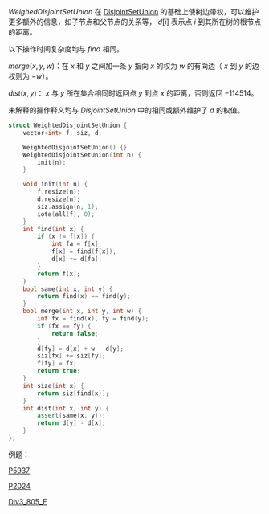 $WeighedDisjointSetUnion$ 在 [DisjointSetUnion](https://github.com/xiojoy/Templates-for-Competitive-Programming/blob/main/data%20structure/DisjointSetUnion.md) 的基础上使树边带权，可以维护更多额外的信息，如子节点和父节点的关系等， $d[i]$ 表示点 $i$ 到其所在树的根节点的距离。

以下操作时间复杂度均与 $find$ 相同。

$merge(x, y, w)$：在 $x$ 和 $y$ 之间加一条 $y$ 指向 $x$ 的权为 $w$ 的有向边（ $x$ 到 $y$ 的边权则为 $-w$）。

$dist(x, y)$： $x$ 与 $y$ 所在集合相同时返回点 $y$ 到点 $x$ 的距离，否则返回 $-114514$。

未解释的操作释义均与 $DisjointSetUnion$ 中的相同或额外维护了 $d$ 的权值。

```C++
struct WeightedDisjointSetUnion {
    vector<int> f, siz, d;

    WeightedDisjointSetUnion() {}
    WeightedDisjointSetUnion(int n) { 
        init(n); 
    }

    void init(int n) {
        f.resize(n);
        d.resize(n);
        siz.assign(n, 1);
        iota(all(f), 0);
    }
    int find(int x) {
        if (x != f[x]) {
            int fa = f[x];
            f[x] = find(f[x]);
            d[x] += d[fa];
        }
        return f[x];
    }
    bool same(int x, int y) { 
        return find(x) == find(y); 
    }
    bool merge(int x, int y, int w) {
        int fx = find(x), fy = find(y);
        if (fx == fy) {
            return false;
        }
        d[fy] = d[x] + w - d[y];
        siz[fx] += siz[fy];
        f[fy] = fx;
        return true;
    }
    int size(int x) {
        return siz[find(x)]; 
    }
    int dist(int x, int y) {
        assert(same(x, y));
        return d[y] - d[x];
    }
};
```

例题：

[P5937](https://www.luogu.com.cn/problem/P5937)

[P2024](https://www.luogu.com.cn/problem/P2024)

[Div3_805_E](https://codeforces.com/contest/1702/problem/E)
